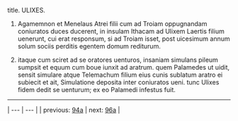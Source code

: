 title. ULIXES.



1. Agamemnon et Menelaus Atrei filii cum ad Troiam oppugnandam coniuratos duces ducerent, in insulam Ithacam ad Ulixem Laertis filium uenerunt, cui erat responsum, si ad Troiam isset, post uicesimum annum solum sociis perditis egentem domum rediturum.



2. itaque cum sciret ad se oratores uenturos, insaniam simulans pileum sumpsit et equum cum boue iunxit ad aratrum. quem Palamedes ut uidit, sensit simulare atque Telemachum filium eius cunis sublatum aratro ei subiecit et ait, Simulatione deposita inter coniuratos ueni. tunc Ulixes fidem dedit se uenturum; ex eo Palamedi infestus fuit.



---

| --- | --- |
| previous: [94a](../94a/) | next: [96a](../96a/) |